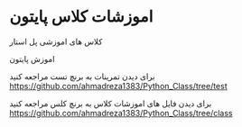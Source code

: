 # اموزشات کلاس پایتون
کلاس های اموزشی پل استار

اموزش پایتون

برای دیدن تمرینات به برنچ تست مراجعه کنید
https://github.com/ahmadreza1383/Python_Class/tree/test

برای دیدن فایل های اموزشات کلاس به برنچ کلس مراجعه کنید
https://github.com/ahmadreza1383/Python_Class/tree/class
